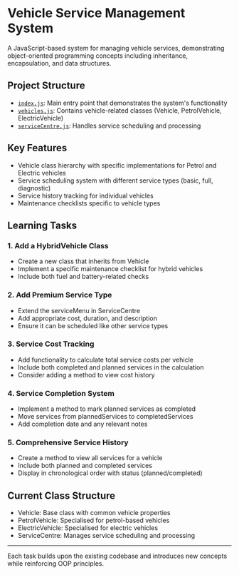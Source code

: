 # Vehicle Service Management System

A JavaScript-based system for managing vehicle services, demonstrating object-oriented programming concepts including inheritance, encapsulation, and data structures.

## Project Structure

- [`index.js`](rag://rag_source_1): Main entry point that demonstrates the system's functionality
- [`vehicles.js`](rag://rag_source_2): Contains vehicle-related classes (Vehicle, PetrolVehicle, ElectricVehicle)
- [`serviceCentre.js`](rag://rag_source_5): Handles service scheduling and processing

## Key Features

- Vehicle class hierarchy with specific implementations for Petrol and Electric vehicles
- Service scheduling system with different service types (basic, full, diagnostic)
- Service history tracking for individual vehicles
- Maintenance checklists specific to vehicle types

## Learning Tasks
### 1. Add a HybridVehicle Class
* Create a new class that inherits from Vehicle
* Implement a specific maintenance checklist for hybrid vehicles
* Include both fuel and battery-related checks
### 2. Add Premium Service Type
* Extend the serviceMenu in ServiceCentre
* Add appropriate cost, duration, and description
* Ensure it can be scheduled like other service types
### 3. Service Cost Tracking
* Add functionality to calculate total service costs per vehicle
* Include both completed and planned services in the calculation
* Consider adding a method to view cost history
### 4. Service Completion System
* Implement a method to mark planned services as completed
* Move services from plannedServices to completedServices
* Add completion date and any relevant notes
### 5. Comprehensive Service History
* Create a method to view all services for a vehicle
* Include both planned and completed services
* Display in chronological order with status (planned/completed)
## Current Class Structure
* Vehicle: Base class with common vehicle properties
* PetrolVehicle: Specialised for petrol-based vehicles
* ElectricVehicle: Specialised for electric vehicles
* ServiceCentre: Manages service scheduling and processing
---

Each task builds upon the existing codebase and introduces new concepts while reinforcing OOP principles.